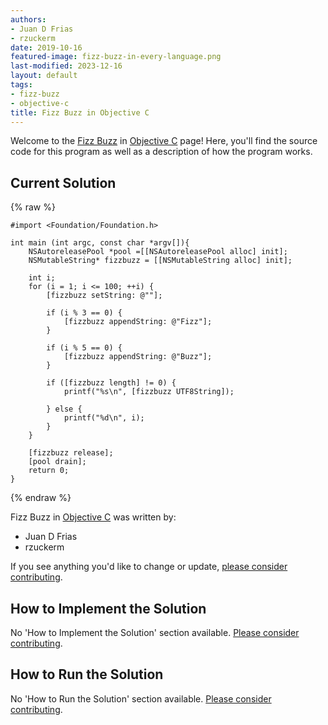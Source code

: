 ```yaml
---
authors:
- Juan D Frias
- rzuckerm
date: 2019-10-16
featured-image: fizz-buzz-in-every-language.png
last-modified: 2023-12-16
layout: default
tags:
- fizz-buzz
- objective-c
title: Fizz Buzz in Objective C
---
```


Welcome to the [Fizz Buzz](https://sampleprograms.io/projects/fizz-buzz) in [Objective C](https://sampleprograms.io/languages/objective-c) page! Here, you'll find the source code for this program as well as a description of how the program works.

## Current Solution

{% raw %}

```objective_c
#import <Foundation/Foundation.h>

int main (int argc, const char *argv[]){
    NSAutoreleasePool *pool =[[NSAutoreleasePool alloc] init];
    NSMutableString* fizzbuzz = [[NSMutableString alloc] init];

    int i;
    for (i = 1; i <= 100; ++i) {
        [fizzbuzz setString: @""];

        if (i % 3 == 0) {
            [fizzbuzz appendString: @"Fizz"];
        }

        if (i % 5 == 0) {
            [fizzbuzz appendString: @"Buzz"];
        }

        if ([fizzbuzz length] != 0) {
            printf("%s\n", [fizzbuzz UTF8String]);

        } else {
            printf("%d\n", i);
        }
    }

    [fizzbuzz release];
    [pool drain];
    return 0;
}

```

{% endraw %}

Fizz Buzz in [Objective C](https://sampleprograms.io/languages/objective-c) was written by:

- Juan D Frias
- rzuckerm

If you see anything you'd like to change or update, [please consider contributing](https://github.com/TheRenegadeCoder/sample-programs).

## How to Implement the Solution

No 'How to Implement the Solution' section available. [Please consider contributing](https://github.com/TheRenegadeCoder/sample-programs-website).

## How to Run the Solution

No 'How to Run the Solution' section available. [Please consider contributing](https://github.com/TheRenegadeCoder/sample-programs-website).